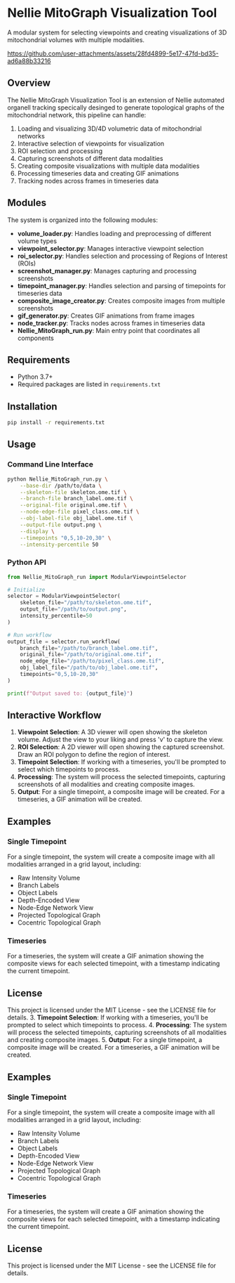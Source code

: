 # Nellie MitoGraph Visualization Tool

A modular system for selecting viewpoints and creating visualizations of 3D mitochondrial volumes with multiple modalities.


https://github.com/user-attachments/assets/28fd4899-5e17-47fd-bd35-ad6a88b33216



## Overview

The Nellie MitoGraph Visualization Tool is an extension of Nellie automated organell tracking specically desinged to generate topological graphs of the mitochondrial network, this pipeline can handle:

1. Loading and visualizing 3D/4D volumetric data of mitochondrial networks
2. Interactive selection of viewpoints for visualization
3. ROI selection and processing
4. Capturing screenshots of different data modalities
5. Creating composite visualizations with multiple data modalities
6. Processing timeseries data and creating GIF animations
7. Tracking nodes across frames in timeseries data

## Modules

The system is organized into the following modules:

- **volume_loader.py**: Handles loading and preprocessing of different volume types
- **viewpoint_selector.py**: Manages interactive viewpoint selection
- **roi_selector.py**: Handles selection and processing of Regions of Interest (ROIs)
- **screenshot_manager.py**: Manages capturing and processing screenshots
- **timepoint_manager.py**: Handles selection and parsing of timepoints for timeseries data
- **composite_image_creator.py**: Creates composite images from multiple screenshots
- **gif_generator.py**: Creates GIF animations from frame images
- **node_tracker.py**: Tracks nodes across frames in timeseries data
- **Nellie_MitoGraph_run.py**: Main entry point that coordinates all components

## Requirements

- Python 3.7+
- Required packages are listed in `requirements.txt`

## Installation

```bash
pip install -r requirements.txt
```

## Usage

### Command Line Interface

```bash
python Nellie_MitoGraph_run.py \
    --base-dir /path/to/data \
    --skeleton-file skeleton.ome.tif \
    --branch-file branch_label.ome.tif \
    --original-file original.ome.tif \
    --node-edge-file pixel_class.ome.tif \
    --obj-label-file obj_label.ome.tif \
    --output-file output.png \
    --display \
    --timepoints "0,5,10-20,30" \
    --intensity-percentile 50
```

### Python API

```python
from Nellie_MitoGraph_run import ModularViewpointSelector

# Initialize
selector = ModularViewpointSelector(
    skeleton_file="/path/to/skeleton.ome.tif",
    output_file="/path/to/output.png",
    intensity_percentile=50
)

# Run workflow
output_file = selector.run_workflow(
    branch_file="/path/to/branch_label.ome.tif",
    original_file="/path/to/original.ome.tif",
    node_edge_file="/path/to/pixel_class.ome.tif",
    obj_label_file="/path/to/obj_label.ome.tif",
    timepoints="0,5,10-20,30"
)

print(f"Output saved to: {output_file}")
```

## Interactive Workflow

1. **Viewpoint Selection**: A 3D viewer will open showing the skeleton volume. Adjust the view to your liking and press 'v' to capture the view.
2. **ROI Selection**: A 2D viewer will open showing the captured screenshot. Draw an ROI polygon to define the region of interest.
3. **Timepoint Selection**: If working with a timeseries, you'll be prompted to select which timepoints to process.
4. **Processing**: The system will process the selected timepoints, capturing screenshots of all modalities and creating composite images.
5. **Output**: For a single timepoint, a composite image will be created. For a timeseries, a GIF animation will be created.

## Examples

### Single Timepoint

For a single timepoint, the system will create a composite image with all modalities arranged in a grid layout, including:
- Raw Intensity Volume
- Branch Labels
- Object Labels
- Depth-Encoded View
- Node-Edge Network View
- Projected Topological Graph
- Cocentric Topological Graph

### Timeseries

For a timeseries, the system will create a GIF animation showing the composite views for each selected timepoint, with a timestamp indicating the current timepoint.

## License

This project is licensed under the MIT License - see the LICENSE file for details.
3. **Timepoint Selection**: If working with a timeseries, you'll be prompted to select which timepoints to process.
4. **Processing**: The system will process the selected timepoints, capturing screenshots of all modalities and creating composite images.
5. **Output**: For a single timepoint, a composite image will be created. For a timeseries, a GIF animation will be created.

## Examples

### Single Timepoint

For a single timepoint, the system will create a composite image with all modalities arranged in a grid layout, including:
- Raw Intensity Volume
- Branch Labels
- Object Labels
- Depth-Encoded View
- Node-Edge Network View
- Projected Topological Graph
- Cocentric Topological Graph

  
### Timeseries

For a timeseries, the system will create a GIF animation showing the composite views for each selected timepoint, with a timestamp indicating the current timepoint.

## License

This project is licensed under the MIT License - see the LICENSE file for details.
